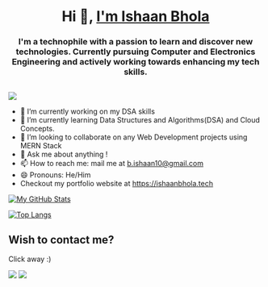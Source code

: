 <h1 align="center">Hi 👋, <a href="https://ishaanbhola.tech" target="_blank" >I'm Ishaan Bhola</a></h1>
<h3 align=center>I'm a technophile with a passion to learn and discover new technologies. Currently pursuing Computer and Electronics Engineering and actively working towards enhancing my tech skills.</h3>

##

![](https://komarev.com/ghpvc/?username=ishaan-10)


- 🔭 I’m currently working on my DSA skills
- 🌱 I’m currently learning Data Structures and Algorithms(DSA) and Cloud Concepts.
- 👯 I’m looking to collaborate on any Web Development projects using MERN Stack
- 💬 Ask me about anything !
- 📫 How to reach me: mail me at b.ishaan10@gmail.com
- 😄 Pronouns: He/Him
- Checkout my portfolio website at https://ishaanbhola.tech


[![My GitHub Stats](https://github-readme-stats.vercel.app/api/?username=ishaan-10&count_private=true&theme=tokyonight&showicons=true&include_all_commits=true&count_private=true&hide=issues)]()

[![Top Langs](https://github-readme-stats.vercel.app/api/top-langs/?username=ishaan-10&layout=compact&theme=tokyonight)](https://github.com/anuraghazra/github-readme-stats)


## Wish to contact me?

Click away :)

<a href="https://www.linkedin.com/in/ishaan-bhola/"><img src="https://img.icons8.com/fluency/48/000000/linkedin.png"/></a>
<a href="mailto:b.ishaan10@gmail.com"><img src="https://img.icons8.com/fluency/48/000000/apple-mail.png"/></a>
<!-- <a href="https://www.instagram.com/ishaan.10_/"><img src="https://img.icons8.com/fluency/48/000000/instagram-new.png"/></a>
<a href="https://twitter.com/Ishaan10_/"><img src="https://img.icons8.com/color/48/000000/twitter--v1.png"/></a> -->
